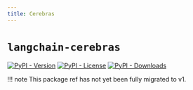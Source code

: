 ```yaml
---
title: Cerebras
---
```


# `langchain-cerebras`

[![PyPI - Version](https://img.shields.io/pypi/v/langchain-cerebras?label=%20)](https://pypi.org/project/langchain-cerebras/#history)
[![PyPI - License](https://img.shields.io/pypi/l/langchain-cerebras)](https://opensource.org/licenses/MIT)
[![PyPI - Downloads](https://img.shields.io/pepy/dt/langchain-cerebras)](https://pypistats.org/packages/langchain-cerebras)

!!! note
    This package ref has not yet been fully migrated to v1.
